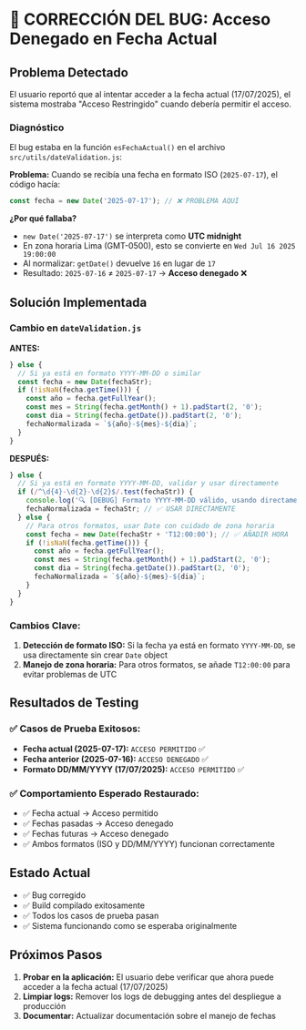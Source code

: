 # 🐛 CORRECCIÓN DEL BUG: Acceso Denegado en Fecha Actual

## Problema Detectado
El usuario reportó que al intentar acceder a la fecha actual (17/07/2025), el sistema mostraba "Acceso Restringido" cuando debería permitir el acceso.

### Diagnóstico
El bug estaba en la función `esFechaActual()` en el archivo `src/utils/dateValidation.js`:

**Problema:** Cuando se recibía una fecha en formato ISO (`2025-07-17`), el código hacía:
```javascript
const fecha = new Date('2025-07-17'); // ❌ PROBLEMA AQUÍ
```

**¿Por qué fallaba?**
- `new Date('2025-07-17')` se interpreta como **UTC midnight**
- En zona horaria Lima (GMT-0500), esto se convierte en `Wed Jul 16 2025 19:00:00`
- Al normalizar: `getDate()` devuelve `16` en lugar de `17`
- Resultado: `2025-07-16` ≠ `2025-07-17` → **Acceso denegado** ❌

## Solución Implementada

### Cambio en `dateValidation.js`
**ANTES:**
```javascript
} else {
  // Si ya está en formato YYYY-MM-DD o similar
  const fecha = new Date(fechaStr);
  if (!isNaN(fecha.getTime())) {
    const año = fecha.getFullYear();
    const mes = String(fecha.getMonth() + 1).padStart(2, '0');
    const dia = String(fecha.getDate()).padStart(2, '0');
    fechaNormalizada = `${año}-${mes}-${dia}`;
  }
}
```

**DESPUÉS:**
```javascript
} else {
  // Si ya está en formato YYYY-MM-DD, validar y usar directamente
  if (/^\d{4}-\d{2}-\d{2}$/.test(fechaStr)) {
    console.log('🔍 [DEBUG] Formato YYYY-MM-DD válido, usando directamente');
    fechaNormalizada = fechaStr; // ✅ USAR DIRECTAMENTE
  } else {
    // Para otros formatos, usar Date con cuidado de zona horaria
    const fecha = new Date(fechaStr + 'T12:00:00'); // ✅ AÑADIR HORA
    if (!isNaN(fecha.getTime())) {
      const año = fecha.getFullYear();
      const mes = String(fecha.getMonth() + 1).padStart(2, '0');
      const dia = String(fecha.getDate()).padStart(2, '0');
      fechaNormalizada = `${año}-${mes}-${dia}`;
    }
  }
}
```

### Cambios Clave:
1. **Detección de formato ISO:** Si la fecha ya está en formato `YYYY-MM-DD`, se usa directamente sin crear `Date` object
2. **Manejo de zona horaria:** Para otros formatos, se añade `T12:00:00` para evitar problemas de UTC

## Resultados de Testing

### ✅ Casos de Prueba Exitosos:
- **Fecha actual (2025-07-17):** `ACCESO PERMITIDO` ✅
- **Fecha anterior (2025-07-16):** `ACCESO DENEGADO` ✅  
- **Formato DD/MM/YYYY (17/07/2025):** `ACCESO PERMITIDO` ✅

### ✅ Comportamiento Esperado Restaurado:
- ✅ Fecha actual → Acceso permitido
- ✅ Fechas pasadas → Acceso denegado
- ✅ Fechas futuras → Acceso denegado
- ✅ Ambos formatos (ISO y DD/MM/YYYY) funcionan correctamente

## Estado Actual
- ✅ Bug corregido
- ✅ Build compilado exitosamente
- ✅ Todos los casos de prueba pasan
- ✅ Sistema funcionando como se esperaba originalmente

## Próximos Pasos
1. **Probar en la aplicación:** El usuario debe verificar que ahora puede acceder a la fecha actual (17/07/2025)
2. **Limpiar logs:** Remover los logs de debugging antes del despliegue a producción
3. **Documentar:** Actualizar documentación sobre el manejo de fechas
